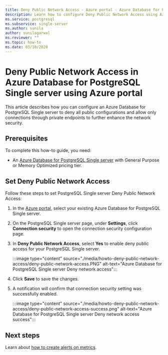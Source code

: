 ```yaml
---
title: Deny Public Network Access - Azure portal - Azure Database for PostgreSQL - Single server
description: Learn how to configure Deny Public Network Access using Azure portal for your Azure Database for PostgreSQL Single server 
ms.service: postgresql
ms.subservice: single-server
ms.author: sunila
author: sunilagarwal
ms.reviewer: ""
ms.topic: how-to
ms.date: 03/10/2020
---
```


# Deny Public Network Access in Azure Database for PostgreSQL Single server using Azure portal

This article describes how you can configure an Azure Database for PostgreSQL Single server to deny all public configurations and allow only connections through private endpoints to further enhance the network security.

## Prerequisites

To complete this how-to guide, you need:

* An [Azure Database for PostgreSQL Single server](quickstart-create-server-database-portal.md) with General Purpose or Memory Optimized pricing tier.

## Set Deny Public Network Access

Follow these steps to set PostgreSQL Single server Deny Public Network Access:

1. In the [Azure portal](https://portal.azure.com/), select your existing Azure Database for PostgreSQL Single server.

1. On the PostgreSQL Single server page, under **Settings**, click **Connection security** to open the connection security configuration page.

1. In **Deny Public Network Access**, select **Yes** to enable deny public access for your PostgreSQL Single server.

    :::image type="content" source="./media/howto-deny-public-network-access/deny-public-network-access.PNG" alt-text="Azure Database for PostgreSQL Single server Deny network access":::

1. Click **Save** to save the changes.

1. A notification will confirm that connection security setting was successfully enabled.

    :::image type="content" source="./media/howto-deny-public-network-access/deny-public-network-access-success.png" alt-text="Azure Database for PostgreSQL Single server Deny network access success":::

## Next steps

Learn about [how to create alerts on metrics](howto-alert-on-metric.md).
